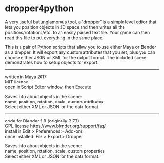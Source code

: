 # dropper4python

A very useful but unglamorous tool, a "dropper" is a simple level editor that lets you position objects in 3D space and then writes all the positions/rotations/etc. to an easily parsed text file. Your game can then read this file to put everything in the same place.

This is a pair of Python scripts that allow you to use either Maya or Blender as a dropper. It will export any custom attributes that you set, plus you can choose either JSON or XML for the output format. The included scene demonstrates how to setup objects for export.

---

written in Maya 2017
<br>MIT license
<br>open in Script Editor window, then Execute

Saves info about objects in the scene:
<br>name, position, rotation, scale, custom attributes
<br>Select either XML or JSON for the data format. 

---

code for Blender 2.8 (originally 2.77)
<br>GPL license https://www.blender.org/support/faq/
<br>install in Edit > Preferences > Add-ons
<br>once installed: File > Export > Dropper

Saves info about objects in the scene:
<br>name, position, rotation, scale, custom properties
<br>Select either XML or JSON for the data format. 
